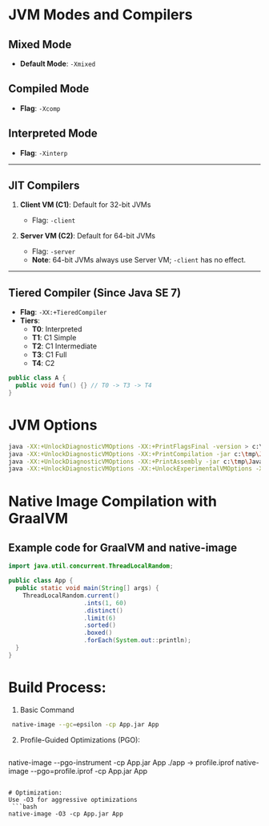 # JVM Modes and Compilers

## Mixed Mode
- **Default Mode**: `-Xmixed`

## Compiled Mode
- **Flag**: `-Xcomp`

## Interpreted Mode
- **Flag**: `-Xinterp`

---

## JIT Compilers
1. **Client VM (C1)**: Default for 32-bit JVMs  
   - Flag: `-client`

2. **Server VM (C2)**: Default for 64-bit JVMs  
   - Flag: `-server`  
   - **Note**: 64-bit JVMs always use Server VM; `-client` has no effect.

---

## Tiered Compiler (Since Java SE 7)
- **Flag**: `-XX:+TieredCompiler`  
- **Tiers**:
  - **T0**: Interpreted  
  - **T1**: C1 Simple  
  - **T2**: C1 Intermediate  
  - **T3**: C1 Full  
  - **T4**: C2  

```java
public class A {
  public void fun() {} // T0 -> T3 -> T4
}
```

# JVM Options

```bash
java -XX:+UnlockDiagnosticVMOptions -XX:+PrintFlagsFinal -version > c:\tmp\jdk-23-flags.txt
java -XX:+UnlockDiagnosticVMOptions -XX:+PrintCompilation -jar c:\tmp\Java2D.jar
java -XX:+UnlockDiagnosticVMOptions -XX:+PrintAssembly -jar c:\tmp\Java2D.jar
java -XX:+UnlockDiagnosticVMOptions -XX:+UnlockExperimentalVMOptions -XX:+PrintFlagsFinal -version > c:\tmp\jdk-23-experimental-flags.txt
```
# Native Image Compilation with GraalVM

## Example code for GraalVM and native-image

```java
import java.util.concurrent.ThreadLocalRandom;

public class App {
  public static void main(String[] args) {
    ThreadLocalRandom.current()
                     .ints(1, 60)
                     .distinct()
                     .limit(6)
                     .sorted()
                     .boxed()
                     .forEach(System.out::println);
  }
}
```

# Build Process:

1. Basic Command
 ```bash
  native-image --gc=epsilon -cp App.jar App
 ```
2. Profile-Guided Optimizations (PGO):
   ```bash
native-image --pgo-instrument -cp App.jar App 
./app -> profile.iprof
native-image --pgo=profile.iprof -cp App.jar App
 ```

# Optimization:
Use -O3 for aggressive optimizations
  ```bash
native-image -O3 -cp App.jar App
  ```
